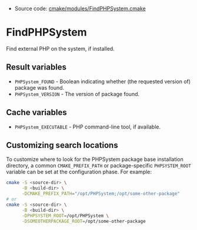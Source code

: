 <!-- This is auto-generated file. -->
* Source code: [cmake/modules/FindPHPSystem.cmake](https://github.com/petk/php-build-system/blob/master/cmake/cmake/modules/FindPHPSystem.cmake)

# FindPHPSystem

Find external PHP on the system, if installed.

## Result variables

* `PHPSystem_FOUND` - Boolean indicating whether (the requested version of)
  package was found.
* `PHPSystem_VERSION` - The version of package found.

## Cache variables

* `PHPSystem_EXECUTABLE` - PHP command-line tool, if available.

## Customizing search locations

To customize where to look for the PHPSystem package base
installation directory, a common `CMAKE_PREFIX_PATH` or
package-specific `PHPSYSTEM_ROOT` variable can be set at
the configuration phase. For example:

```sh
cmake -S <source-dir> \
      -B <build-dir> \
      -DCMAKE_PREFIX_PATH="/opt/PHPSystem;/opt/some-other-package"
# or
cmake -S <source-dir> \
      -B <build-dir> \
      -DPHPSYSTEM_ROOT=/opt/PHPSystem \
      -DSOMEOTHERPACKAGE_ROOT=/opt/some-other-package
```
